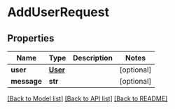 # AddUserRequest

## Properties
Name | Type | Description | Notes
------------ | ------------- | ------------- | -------------
**user** | [**User**](User.md) |  | [optional] 
**message** | **str** |  | [optional] 

[[Back to Model list]](../README.md#documentation-for-models) [[Back to API list]](../README.md#documentation-for-api-endpoints) [[Back to README]](../README.md)


